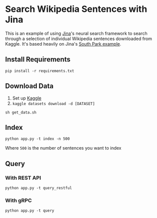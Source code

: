 # Search Wikipedia Sentences with Jina

This is an example of using [Jina](http://www.jina.ai)'s neural search framework to search through a selection of individual Wikipedia sentences downloaded from Kaggle. It's based heavily on Jina's [South Park example](https://github.com/jina-ai/examples/tree/master/southpark-search).

## Install Requirements

`pip install -r requirements.txt`

## Download Data

1. Set up [Kaggle](https://www.kaggle.com/docs/api#getting-started-installation-&-authentication)
2. `kaggle datasets download -d [DATASET]`

`sh get_data.sh`

## Index

`python app.py -t index -n 500`

Where `500` is the number of sentences you want to index

## Query

### With REST API

`python app.py -t query_restful`

### With gRPC

`python app.py -t query`
